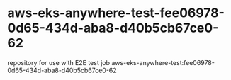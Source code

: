 # aws-eks-anywhere-test-fee06978-0d65-434d-aba8-d40b5cb67ce0-62
repository for use with E2E test job aws-eks-anywhere-test:fee06978-0d65-434d-aba8-d40b5cb67ce0-62
